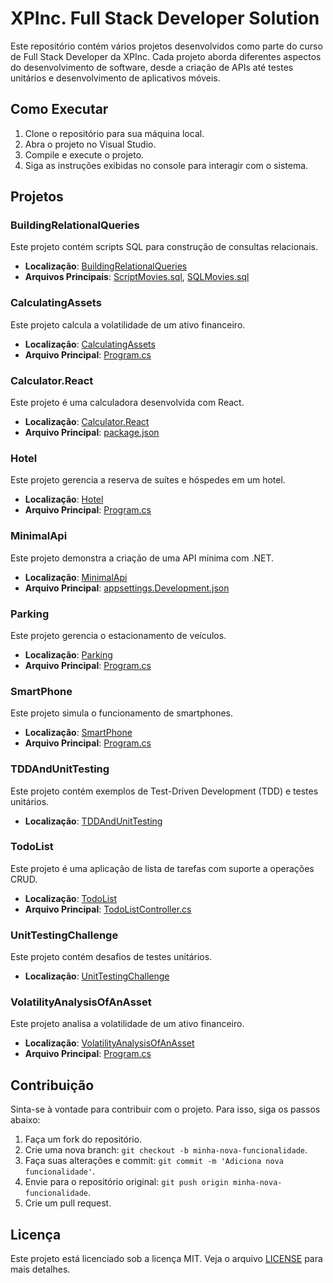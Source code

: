 # XPInc. Full Stack Developer Solution

Este repositório contém vários projetos desenvolvidos como parte do curso de Full Stack Developer da XPInc. Cada projeto aborda diferentes aspectos do desenvolvimento de software, desde a criação de APIs até testes unitários e desenvolvimento de aplicativos móveis.

## Como Executar

1. Clone o repositório para sua máquina local.
2. Abra o projeto no Visual Studio.
3. Compile e execute o projeto.
4. Siga as instruções exibidas no console para interagir com o sistema.

## Projetos

### BuildingRelationalQueries

Este projeto contém scripts SQL para construção de consultas relacionais.

- **Localização**: [BuildingRelationalQueries](BuildingRelationalQueries)
- **Arquivos Principais**: [ScriptMovies.sql](BuildingRelationalQueries/ScriptMovies.sql), [SQLMovies.sql](BuildingRelationalQueries/SQLMovies.sql)

### CalculatingAssets

Este projeto calcula a volatilidade de um ativo financeiro.

- **Localização**: [CalculatingAssets](CalculatingAssets)
- **Arquivo Principal**: [Program.cs](CalculatingAssets/Program.cs)

### Calculator.React

Este projeto é uma calculadora desenvolvida com React.

- **Localização**: [Calculator.React](Calculator.React/Calculator.React)
- **Arquivo Principal**: [package.json](Calculator.React/Calculator.React/package.json)

### Hotel

Este projeto gerencia a reserva de suítes e hóspedes em um hotel.

- **Localização**: [Hotel](Hotel)
- **Arquivo Principal**: [Program.cs](Hotel/Program.cs)

### MinimalApi

Este projeto demonstra a criação de uma API mínima com .NET.

- **Localização**: [MinimalApi](MinimalApi)
- **Arquivo Principal**: [appsettings.Development.json](MinimalApi/Src/appsettings.Development.json)

### Parking

Este projeto gerencia o estacionamento de veículos.

- **Localização**: [Parking](Parking)
- **Arquivo Principal**: [Program.cs](Parking/Program.cs)

### SmartPhone

Este projeto simula o funcionamento de smartphones.

- **Localização**: [SmartPhone](SmartPhone)
- **Arquivo Principal**: [Program.cs](SmartPhone/Program.cs)

### TDDAndUnitTesting

Este projeto contém exemplos de Test-Driven Development (TDD) e testes unitários.

- **Localização**: [TDDAndUnitTesting](TDDAndUnitTesting)

### TodoList

Este projeto é uma aplicação de lista de tarefas com suporte a operações CRUD.

- **Localização**: [TodoList](TodoList)
- **Arquivo Principal**: [TodoListController.cs](TodoList/Controllers/TodoListController.cs)

### UnitTestingChallenge

Este projeto contém desafios de testes unitários.

- **Localização**: [UnitTestingChallenge](UnitTestingChallenge)

### VolatilityAnalysisOfAnAsset

Este projeto analisa a volatilidade de um ativo financeiro.

- **Localização**: [VolatilityAnalysisOfAnAsset](VolatilityAnalysisOfAnAsset)
- **Arquivo Principal**: [Program.cs](VolatilityAnalysisOfAnAsset/Program.cs)

## Contribuição

Sinta-se à vontade para contribuir com o projeto. Para isso, siga os passos abaixo:

1. Faça um fork do repositório.
2. Crie uma nova branch: `git checkout -b minha-nova-funcionalidade`.
3. Faça suas alterações e commit: `git commit -m 'Adiciona nova funcionalidade'`.
4. Envie para o repositório original: `git push origin minha-nova-funcionalidade`.
5. Crie um pull request.

## Licença

Este projeto está licenciado sob a licença MIT. Veja o arquivo [LICENSE](LICENSE) para mais detalhes.